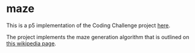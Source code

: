 # maze
This is a p5 implementation of the Coding Challenge project <a href="https://www.youtube.com/watch?v=aKYlikFAV4k&ab_channel=TheCodingTrain">here</a>.

The project implements the maze generation algorithm that is outlined on <a href="https://en.wikipedia.org/wiki/Maze_generation_algorithm">this wikipedia page</a>.
